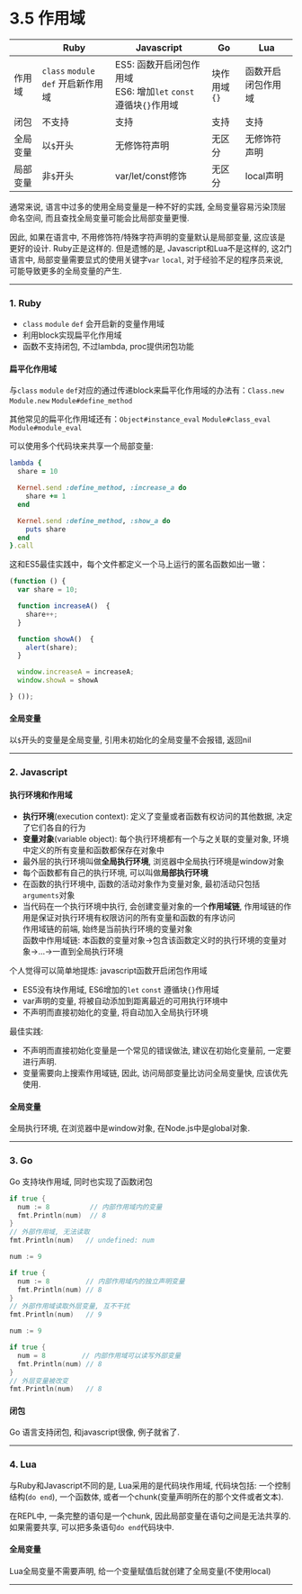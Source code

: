 # 3.5 作用域

|          | Ruby                                | Javascript                                                         | Go           | Lua                |
|----------|-------------------------------------|--------------------------------------------------------------------|--------------|--------------------|
| 作用域   | `class` `module` `def` 开启新作用域 | ES5: 函数开启闭包作用域<br>ES6: 增加`let` `const` 遵循块`{}`作用域 | 块作用域`{}` | 函数开启闭包作用域 |
| 闭包     | 不支持                              | 支持                                                               | 支持         | 支持               |
| 全局变量 | 以`$`开头                           | 无修饰符声明                                                       | 无区分       | 无修饰符声明       |
| 局部变量 | 非`$`开头                           | var/let/const修饰                                                  | 无区分       | local声明          |

通常来说, 语言中过多的使用全局变量是一种不好的实践, 全局变量容易污染顶层命名空间, 而且查找全局变量可能会比局部变量更慢.

因此, 如果在语言中, 不用修饰符/特殊字符声明的变量默认是局部变量, 这应该是更好的设计. Ruby正是这样的. 但是遗憾的是, Javascript和Lua不是这样的, 这2门语言中, 局部变量需要显式的使用关键字`var` `local`, 对于经验不足的程序员来说, 可能导致更多的全局变量的产生.

---

### 1. Ruby

* `class` `module` `def` 会开启新的变量作用域
* 利用block实现扁平化作用域
* 函数不支持闭包, 不过lambda, proc提供闭包功能

#### 扁平化作用域

与`class` `module` `def`对应的通过传递block来扁平化作用域的办法有：`Class.new` `Module.new` `Module#define_method`

其他常见的扁平化作用域还有：`Object#instance_eval` `Module#class_eval` `Module#module_eval`

可以使用多个代码块来共享一个局部变量:

```ruby
lambda {
  share = 10

  Kernel.send :define_method, :increase_a do
    share += 1
  end

  Kernel.send :define_method, :show_a do
    puts share
  end
}.call
```

这和ES5最佳实践中，每个文件都定义一个马上运行的匿名函数如出一辙：

```javascript
(function () {
  var share = 10;

  function increaseA()  {
    share++;
  }

  function showA()  {
    alert(share);
  }

  window.increaseA = increaseA;
  window.showA = showA

} ());
```

#### 全局变量

以`$`开头的变量是全局变量, 引用未初始化的全局变量不会报错, 返回nil

---

### 2. Javascript

#### 执行环境和作用域

* **执行环境**(execution context): 定义了变量或者函数有权访问的其他数据, 决定了它们各自的行为
* **变量对象**(variable object): 每个执行环境都有一个与之关联的变量对象, 环境中定义的所有变量和函数都保存在对象中
* 最外层的执行环境叫做**全局执行环境**, 浏览器中全局执行环境是window对象
* 每个函数都有自己的执行环境, 可以叫做**局部执行环境**
* 在函数的执行环境中, 函数的活动对象作为变量对象, 最初活动只包括`arguments`对象
* 当代码在一个执行环境中执行, 会创建变量对象的一个**作用域链**, 作用域链的作用是保证对执行环境有权限访问的所有变量和函数的有序访问  
  作用域链的前端, 始终是当前执行环境的变量对象  
  函数中作用域链: 本函数的变量对象->包含该函数定义时的执行环境的变量对象->...->一直到全局执行环境

个人觉得可以简单地提炼: javascript函数开启闭包作用域

* ES5没有块作用域, ES6增加的`let` `const` 遵循块`{}`作用域
* var声明的变量, 将被自动添加到距离最近的可用执行环境中
* 不声明而直接初始化的变量, 将自动加入全局执行环境

最佳实践:

* 不声明而直接初始化变量是一个常见的错误做法, 建议在初始化变量前, 一定要进行声明.
* 变量需要向上搜索作用域链, 因此, 访问局部变量比访问全局变量快, 应该优先使用.

#### 全局变量

全局执行环境, 在浏览器中是window对象, 在Node.js中是global对象.

---

### 3. Go

Go 支持块作用域, 同时也实现了函数闭包

```go
if true {
  num := 8          // 内部作用域内的变量
  fmt.Println(num)  // 8
}
// 外部作用域, 无法读取
fmt.Println(num)   // undefined: num
```

```go
num := 9

if true {
  num := 8         // 内部作用域内的独立声明变量
  fmt.Println(num) // 8
}
// 外部作用域读取外层变量, 互不干扰
fmt.Println(num)   // 9
```

```go
num := 9

if true {
  num = 8         // 内部作用域可以读写外部变量
  fmt.Println(num) // 8
}
// 外层变量被改变
fmt.Println(num)   // 8
```

#### 闭包

Go 语言支持闭包, 和javascript很像, 例子就省了.

---

### 4. Lua

与Ruby和Javascript不同的是, Lua采用的是代码块作用域, 代码块包括: 一个控制结构(`do end`), 一个函数体, 或者一个chunk(变量声明所在的那个文件或者文本).

在REPL中, 一条完整的语句是一个chunk, 因此局部变量在语句之间是无法共享的. 如果需要共享, 可以把多条语句`do end`代码块中.

#### 全局变量

Lua全局变量不需要声明, 给一个变量赋值后就创建了全局变量(不使用local)

---
